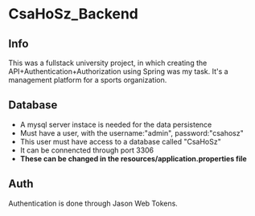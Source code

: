 # CsaHoSz_Backend

## Info
This was a fullstack university project, in which creating the API+Authentication+Authorization using Spring was my task. It's a management platform for a sports organization.

## Database
- A mysql server instace is needed for the data persistence
- Must have a user, with the username:"admin", password:"csahosz"
- This user must have access to a database called "CsaHoSz"
- It can be connencted through port 3306
- **These can be changed in the resources/application.properties file**

## Auth
Authentication is done through Jason Web Tokens.
